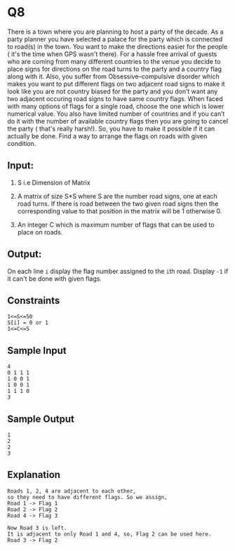 # Q8

There is a town where you are planning to host a party of the decade. As a party planner you have selected a palace for the party which is connected to  road(s) in the town. You want to make the directions easier for the people ( it's the time when GPS wasn't there). For a hassle free arrival of guests who are coming from many different countries to the venue you decide to place signs for directions on the road turns to the party and a country flag along with it. Also, you suffer from Obsessive–compulsive disorder which makes you want to put different flags on two adjacent road signs to make it look like you are not country biased for the party and you don’t want any two adjacent occuring road signs to have same country flags. When faced with many options of flags for a single road, choose the one which is lower numerical value.
You also have limited number of countries and if you can’t do it with the number of available country flags then you are going to cancel the party ( that's really harsh!). So, you have to make it possible if it can actually be done. Find a way to arrange the flags on roads with given condition.
 
## Input: 
1. S i.e Dimension of Matrix

2. A matrix of size S*S where S are the number road signs, one at each road turns. If there is road between the two given road signs then the corresponding value to that position in the matrix will be 1 otherwise 0.

3. An integer C which is maximum number of flags that can be used to place on roads.

## Output:
On each line `i` display the flag number assigned to the `i`th road.
Display `-1` if it can't be done with given flags. 

## Constraints
```
1<=S<=50
S[i] = 0 or 1
1<=C<=S
```

## Sample Input
```
4
0 1 1 1
1 0 0 1
1 0 0 1
1 1 1 0
3
```

## Sample Output 
```
1
2
2
3
```

## Explanation
```
Roads 1, 2, 4 are adjacent to each other, 
so they need to have different flags. So we assign,
Road 1 -> Flag 1
Road 2 -> Flag 2
Road 4 -> Flag 3

Now Road 3 is left.
It is adjacent to only Road 1 and 4, so, Flag 2 can be used here.
Road 3 -> Flag 2
```